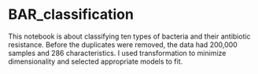 # BAR_classification
This notebook is about classifying ten types of bacteria and their antibiotic resistance.
Before the duplicates were removed, the data had 200,000 samples and 286 characteristics.
I used transformation to minimize dimensionality and selected appropriate models to fit. 
